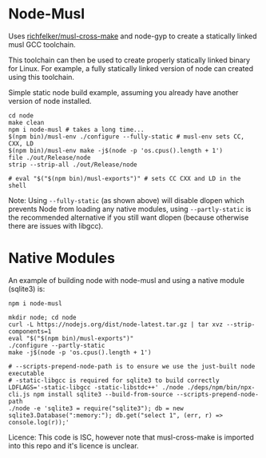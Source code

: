 Node-Musl
=========

Uses [richfelker/musl-cross-make](https://github.com/richfelker/musl-cross-make)
and node-gyp to create a statically linked musl GCC toolchain.

This toolchain can then be used to create properly statically linked binary for
Linux. For example, a fully statically linked version of node can created using
this toolchain.

Simple static node build example, assuming you already have another version of
node installed.

    cd node
    make clean
    npm i node-musl # takes a long time...
    $(npm bin)/musl-env ./configure --fully-static # musl-env sets CC, CXX, LD
    $(npm bin)/musl-env make -j$(node -p 'os.cpus().length + 1')
    file ./out/Release/node
    strip --strip-all ./out/Release/node

    # eval "$("$(npm bin)/musl-exports")" # sets CC CXX and LD in the shell

Note: Using `--fully-static` (as shown above) will disable dlopen which prevents
Node from loading any native modules, using `--partly-static` is the recommended
alternative if you still want dlopen (because otherwise there are issues with
libgcc).

Native Modules
==============

An example of building node with node-musl and using a native module (sqlite3)
is:

    npm i node-musl

    mkdir node; cd node
    curl -L https://nodejs.org/dist/node-latest.tar.gz | tar xvz --strip-components=1
    eval "$("$(npm bin)/musl-exports")"
    ./configure --partly-static
    make -j$(node -p 'os.cpus().length + 1')

    # --scripts-prepend-node-path is to ensure we use the just-built node executable
    # -static-libgcc is required for sqlite3 to build correctly
    LDFLAGS='-static-libgcc -static-libstdc++' ./node ./deps/npm/bin/npx-cli.js npm install sqlite3 --build-from-source --scripts-prepend-node-path
    ./node -e 'sqlite3 = require("sqlite3"); db = new sqlite3.Database(":memory:"); db.get("select 1", (err, r) => console.log(r));'

Licence: This code is ISC, however note that musl-cross-make is imported into
this repo and it's licence is unclear.
